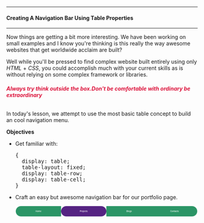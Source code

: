 ----
#### Creating A Navigation Bar Using Table Properties
----

Now things are getting a bit more interesting. We have been working on small examples and I know you're thinking is this really the way awesome websites that get worldwide acclaim are built?

Well while you'll be pressed to find complex website built entirely using only *HTML* + *CSS*, you could accomplish much with your current skills as is without relying on some complex framework or libraries.

###### <span style="font-weight:bolder;color:crimson">Always try think outside the box.Don't be comfortable with ordinary be extraordinary</span>


In today's lesson, we attempt to use the most basic table concept to build an cool navigation menu.

**Objectives**
+ Get familiar with:
  <pre>
  {
    display: table;
    table-layout: fixed;
    display: table-row;
    display: table-cell;
  }  
  </pre>

+ Craft an easy but awesome navigation bar for our portfolio page.

  ![simple-nav](./simple-nav.png)
